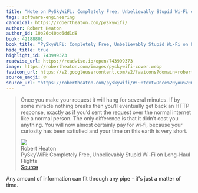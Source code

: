 ```yaml
---
title: "Note on PySkyWiFi: Completely Free, Unbelievably Stupid Wi-Fi on Long-Haul Flights via Robert Heaton"
tags: software-engineering
canonical: https://robertheaton.com/pyskywifi/
author: Robert Heaton
author_id: 10b26c40bd6dd1d8
book: 42188801
book_title: "PySkyWiFi: Completely Free, Unbelievably Stupid Wi-Fi on Long-Haul Flights"
hide_title: true
highlight_id: 743999373
readwise_url: https://readwise.io/open/743999373
image: https://robertheaton.com/images/pyskywifi-cover.webp
favicon_url: https://s2.googleusercontent.com/s2/favicons?domain=robertheaton.com
source_emoji: 🌐
source_url: "https://robertheaton.com/pyskywifi/#:~:text=Once%20you%20make,is%20very%20short."
---
```


> Once you make your request it will hang for several minutes. If by some miracle nothing breaks then you’ll eventually get back an HTTP response, exactly as if you’d sent the request over the normal internet like a normal person. The only difference is that it didn’t cost you anything. You will now almost certainly pay for wi-fi, because your curiosity has been satisfied and your time on this earth is very short.
> <div class="quoteback-footer"><div class="quoteback-avatar"><img class="mini-favicon" src="https://s2.googleusercontent.com/s2/favicons?domain=robertheaton.com"></div><div class="quoteback-metadata"><div class="metadata-inner"><span style="display:none">FROM:</span><div aria-label="Robert Heaton" class="quoteback-author"> Robert Heaton</div><div aria-label="PySkyWiFi: Completely Free, Unbelievably Stupid Wi-Fi on Long-Haul Flights" class="quoteback-title"> PySkyWiFi: Completely Free, Unbelievably Stupid Wi-Fi on Long-Haul Flights</div></div></div><div class="quoteback-backlink"><a target="_blank" aria-label="go to the full text of this quotation" rel="noopener" href="https://robertheaton.com/pyskywifi/#:~:text=Once%20you%20make,is%20very%20short." class="quoteback-arrow"> Source</a></div></div>

Any amount of information can fit through any pipe - it's just a matter of time.